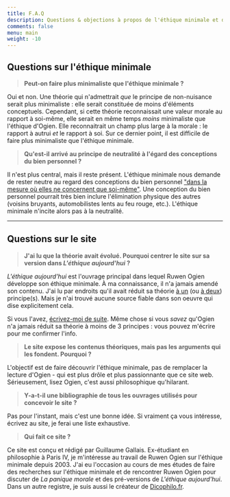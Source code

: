 ```yaml
---
title: F.A.Q
description: Questions & objections à propos de l'éthique minimale et de ce site
comments: false
menu: main
weight: -10
---
```


<!-- template pour les nouvelles entrées :
> **<span id="">foobar &nbsp;?</span>**
-->

## Questions sur l'éthique minimale

> **<span id="autresmini">Peut-on faire plus minimaliste que l'éthique minimale&nbsp;?</span>**

Oui et non. Une théorie qui n'admettrait *que* le principe de non-nuisance serait plus minimaliste : elle serait constituée de moins d'éléments conceptuels. Cependant, si cette théorie reconnaissait une valeur morale au rapport à soi-même, elle serait en même temps *moins* minimaliste que l'éthique d'Ogien. Elle reconnaitrait un champ plus large à la morale : le rapport à autrui *et* le rapport à soi. Sur ce dernier point, il est difficile de faire plus minimaliste que l'éthique minimale.

> **<span id="">Qu'est-il arrivé au principe de neutralité à l'égard des conceptions du bien personnel&nbsp;?</span>**

Il n'est plus central, mais il reste présent. L'éthique minimale nous demande de rester neutre au regard des conceptions du bien personnel ["dans la mesure où elles ne concernent que soi-même"](/page/formulations-ethique-minimale/#2007-l-éthique-aujourd-hui). Une conception du bien personnel pourrait très bien inclure l'élimination physique des autres (voisins bruyants, automobilistes lents au feu rouge, etc.). L'éthique minimale n'incite alors pas à la neutralité.

----------

## Questions sur le site

> **<span id="2007">J'ai lu que la théorie avait évolué. Pourquoi centrer le site sur sa version dans *L'éthique aujourd'hui*&nbsp;?</span>**

*L'éthique aujourd'hui* est l'ouvrage principal dans lequel Ruwen Ogien développe son éthique minimale. À ma connaissance, il n'a jamais amendé son contenu. J'ai lu par endroits qu'il avait réduit sa théorie [à un](http://www.lemonde.fr/livres/article/2009/07/16/ruwen-ogien-ne-pas-nuire-aux-autres-rien-de-plus_1219322_3260.html) (ou [à deux](http://next.liberation.fr/culture-next/2017/05/05/le-philosophe-ruwen-ogien-est-mort_1567414)) principe(s). Mais je n'ai trouvé aucune source fiable dans son oeuvre qui dise explicitement cela.

Si vous l'avez, [écrivez-moi de suite](/page/a-propos/). Même chose si vous *savez* qu'Ogien n'a jamais réduit sa théorie à moins de 3 principes : vous pouvez m'écrire pour me confirmer l'info.

> **<span id="argument">Le site expose les contenus théoriques, mais pas les arguments qui les fondent. Pourquoi&nbsp;?</span>**

L'objectif est de faire découvrir l'éthique minimale, pas de remplacer la lecture d'Ogien - qui est plus drôle et plus passionnante que ce site web. Sérieusement, lisez Ogien, c'est aussi philosophique qu'hilarant.

> **<span id="biblio">Y-a-t-il une bibliographie de tous les ouvrages utilisés pour concevoir le site&nbsp;?</span>**

Pas pour l'instant, mais c'est une bonne idée. Si vraiment ça vous intéresse, écrivez au site, je ferai une liste exhaustive.

>**<span id="qui">Qui fait ce site&nbsp;?</span>**

Ce site est conçu et rédigé par Guillaume Gallais. Ex-étudiant en philosophie à Paris IV, je m'intéresse au travail de Ruwen Ogien sur l'éthique minimale depuis 2003. J'ai eu l'occasion au cours de mes études de faire des recherches sur l'éthique minimale et de rencontrer Ruwen Ogien pour discuter de *La panique morale* et des pré-versions de *L'éthique aujourd'hui*. Dans un autre registre, je suis aussi le créateur de [Dicophilo.fr](https://dicophilo.fr).
